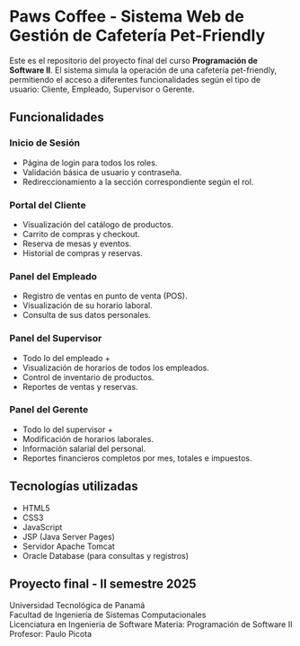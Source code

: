 # Paws Coffee - Sistema Web de Gestión de Cafetería Pet-Friendly

Este es el repositorio del proyecto final del curso **Programación de Software II**. El sistema simula la operación de una cafetería pet-friendly, permitiendo el acceso a diferentes funcionalidades según el tipo de usuario: Cliente, Empleado, Supervisor o Gerente.

## Funcionalidades

### Inicio de Sesión
- Página de login para todos los roles.
- Validación básica de usuario y contraseña.
- Redireccionamiento a la sección correspondiente según el rol.

### Portal del Cliente
- Visualización del catálogo de productos.
- Carrito de compras y checkout.
- Reserva de mesas y eventos.
- Historial de compras y reservas.

### Panel del Empleado
- Registro de ventas en punto de venta (POS).
- Visualización de su horario laboral.
- Consulta de sus datos personales.

### Panel del Supervisor
- Todo lo del empleado +
- Visualización de horarios de todos los empleados.
- Control de inventario de productos.
- Reportes de ventas y reservas.

### Panel del Gerente
- Todo lo del supervisor +
- Modificación de horarios laborales.
- Información salarial del personal.
- Reportes financieros completos por mes, totales e impuestos.

## Tecnologías utilizadas

- HTML5
- CSS3
- JavaScript
- JSP (Java Server Pages)
- Servidor Apache Tomcat
- Oracle Database (para consultas y registros)

## Proyecto final - II semestre 2025
Universidad Tecnológica de Panamá  
Facultad de Ingeniería de Sistemas Computacionales  
Licenciatura en Ingeniería de Software
Materia: Programación de Software II  
Profesor: Paulo Picota
